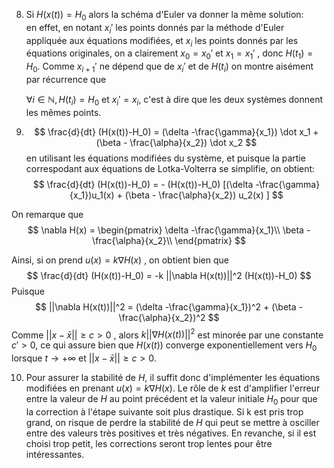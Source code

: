 8) Si $H(x(t)) = H_0$ alors la schéma d'Euler va donner la même solution:  
   en effet, en notant $x_i'$ les points donnés par la méthode d'Euler appliquée aux équations modifiées, et $x_i$ les points donnés par les équations originales, on a clairement $x_0 =x_0'$ et $x_1= x_1'$ , donc $H(t_1)=H_0$. Comme $x_{i+1}'$ ne dépend que de $x_i'$ et de $H(t_i)$ on montre aisément par récurrence que 
     
    $\forall i \in \mathbb{N}, H(t_i) = H_0$ et $x_i'=x_i$, c'est à dire que les deux systèmes donnent les mêmes points.
   
9)  $$
    \frac{d}{dt} (H(x(t))-H_0) = (\delta -\frac{\gamma}{x_1}) \dot x_1 + (\beta - \frac{\alpha}{x_2}) \dot x_2
$$
en utilisant les équations modifiées du système, et puisque la partie correspodant aux équations de Lotka-Volterra se simplifie, on obtient:
$$
\frac{d}{dt} (H(x(t))-H_0) = - (H(x(t))-H_0) [(\delta -\frac{\gamma}{x_1})u_1(x) + (\beta - \frac{\alpha}{x_2}) u_2(x) ]
$$

On remarque que 
$$
\nabla H(x) = \begin{pmatrix}
 \delta -\frac{\gamma}{x_1}\\
 \beta - \frac{\alpha}{x_2}\\ 
\end{pmatrix}
$$

Ainsi, si on prend $u(x) = k \nabla H(x)$ , on obtient bien que   
$$
\frac{d}{dt} (H(x(t))-H_0) = -k ||\nabla H(x(t))||^2 (H(x(t))-H_0)
$$
Puisque 
$$ ||\nabla H(x(t))||^2 = (\delta -\frac{\gamma}{x_1})^2 + (\beta - \frac{\alpha}{x_2})^2 
$$
Comme $||x - \bar x|| \ge c > 0$ , alors $k||\nabla H(x(t))||^2$ est minorée par une constante $c'>0$, ce qui assure bien que $H(x(t))$ converge exponentiellement vers $H_0$ lorsque $t \rightarrow +\infty$ et $||x - \bar x|| \ge c >0$.  

  
10) Pour assurer la stabilité de $H$, il suffit donc d'implémenter les équations modifiées en prenant $u(x) = k \nabla H(x)$. Le rôle de $k$ est d'amplifier l'erreur entre la valeur de $H$ au point précédent et la valeur initiale $H_0$ pour que la correction à l'étape suivante soit plus drastique. Si k est pris trop grand, on risque de perdre la stabilité de $H$ qui peut se mettre à osciller entre des valeurs très positives et très négatives. En revanche, si il est choisi trop petit, les corrections seront trop lentes pour être intéressantes.
